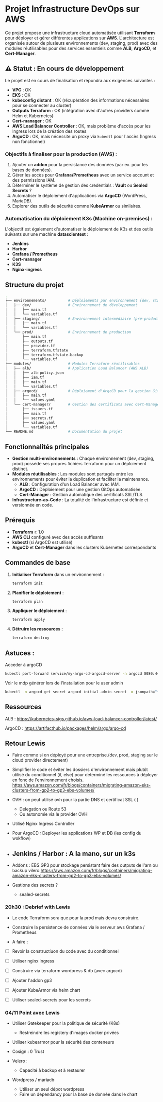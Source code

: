 
# Projet Infrastructure DevOps sur AWS

Ce projet propose une infrastructure cloud automatisée utilisant **Terraform** pour déployer et gérer différentes applications sur **AWS**. L'architecture est organisée autour de plusieurs environnements (dev, staging, prod) avec des modules réutilisables pour des services essentiels comme **ALB**, **ArgoCD**, et **Cert-Manager**. 

## ⚠️ Statut : En cours de développement

Le projet est en cours de finalisation et répondra aux exigences suivantes :  

- **VPC** : OK  
- **EKS** : OK  
- **kubeconfig distant** : OK (récupération des informations nécessaires pour se connecter au cluster)  
- **Outputs Terraform** : OK (intégration avec d'autres providers comme Helm et Kubernetes)  
- **Cert-manager** : OK  
- **AWS Load Balancer Controller** : OK, mais problème d'accès pour les Ingress lors de la création des routes  
- **ArgoCD** : OK, mais nécessite un proxy via `kubectl` pour l'accès (Ingress non fonctionnel)  

### Objectifs à finaliser pour la production (AWS) :
1. Ajouter un **addon** pour la persistance des données (par ex. pour les bases de données).
2. Gérer les accès pour **Grafana/Prometheus** avec un service account et des permissions IAM.
3. Déterminer le système de gestion des credentials : **Vault** ou **Sealed Secrets** ?
4. Automatiser le déploiement d'applications via **ArgoCD** (WordPress, MariaDB).
5. Explorer des outils de sécurité comme **KubeArmor** ou similaires.

### Automatisation du déploiement K3s (Machine on-premises) :
L'objectif est également d'automatiser le déploiement de K3s et des outils suivants sur une machine **datascientest** :
- **Jenkins**
- **Harbor**
- **Grafana / Prometheus**
- **Cert-manager**
- **K3S**
- **Nginx-ingress**

## Structure du projet

```bash
.
├── environnements/          # Déploiements par environnement (dev, staging, prod)
│   ├── dev/                 # Environnement de développement
│   │   ├── main.tf
│   │   └── variables.tf
│   ├── staging/             # Environnement intermédiaire (pré-production) on premise
│   │   ├── main.tf
│   │   └── variables.tf
│   └── prod/                # Environnement de production
│       ├── main.tf
│       ├── outputs.tf
│       ├── provider.tf
│       ├── terraform.tfstate
│       ├── terraform.tfstate.backup
│       └── variables.tf
├── modules/                 # Modules Terraform réutilisables
│   ├── alb/                 # Application Load Balancer (AWS ALB)
│   │   ├── alb-policy.json
│   │   ├── iam.tf
│   │   ├── main.tf
│   │   └── variables.tf
│   ├── argocd/              # Déploiement d'ArgoCD pour la gestion GitOps
│   │   ├── main.tf
│   │   └── values.yaml
│   └── cert-manager/        # Gestion des certificats avec Cert-Manager
│       ├── issuers.tf
│       ├── main.tf
│       ├── secrets.tf
│       ├── values.yaml
│       └── variables.tf
└── README.md                # Documentation du projet
```

## Fonctionnalités principales

- **Gestion multi-environnements** : Chaque environnement (dev, staging, prod) possède ses propres fichiers Terraform pour un déploiement distinct.
- **Modules réutilisables** : Les modules sont partagés entre les environnements pour éviter la duplication et faciliter la maintenance.
  - **ALB** : Configuration d'un Load Balancer avec IAM.
  - **ArgoCD** : Déploiement pour une gestion GitOps automatisée.
  - **Cert-Manager** : Gestion automatique des certificats SSL/TLS.
- **Infrastructure-as-Code** : La totalité de l'infrastructure est définie et versionnée en code.

## Prérequis

- **Terraform** ≥ 1.0
- **AWS CLI** configuré avec des accès suffisants
- **kubectl** (si ArgoCD est utilisé)
- **ArgoCD** et **Cert-Manager** dans les clusters Kubernetes correspondants

## Commandes de base

1. **Initialiser Terraform** dans un environnement :  
   ```bash
   terraform init
   ```

2. **Planifier le déploiement** :  
   ```bash
   terraform plan
   ```

3. **Appliquer le déploiement** :  
   ```bash
   terraform apply
   ```

4. **Détruire les ressources** :  
   ```bash
   terraform destroy
   ```

## Astuces : 

Acceder à argoCD
``` Bash
kubectl port-forward service/my-argo-cd-argocd-server -n argocd 8080:443
```

Voir le mdp générer lors de l'installation pour le user admin
``` Bash
kubectl -n argocd get secret argocd-initial-admin-secret -o jsonpath="{.data.password}" | base64 -d
```

## Ressources

ALB : 
https://kubernetes-sigs.github.io/aws-load-balancer-controller/latest/

ArgoCD :
https://artifacthub.io/packages/helm/argo/argo-cd

## Retour Lewis

- Faire comme si on déployé pour une entreprise.(dev, prod, staging sur le cloud provider directement)

- Simplifier le code et éviter les dossiers d'environnement mais plutôt utilisé du conditionnel (if, else) pour determiné les ressources à déployer en fonc de l'environnement choisis.
https://aws.amazon.com/fr/blogs/containers/migrating-amazon-eks-clusters-from-gp2-to-gp3-ebs-volumes/

- OVH : on peut utilisé ovh pour la partie DNS et certificat SSL (  )
  - Delegation ou Route 53 
  - Ou autonomie via le provider OVH

- Utilisé Nginx Ingress Controller

- Pour ArgoCD : Deployer les applications WP et DB (les config du wokflow)

- Jenkins / Harbor : A la mano, sur un k3s
  - 

- Addons : EBS GP3 pour stockage persistant faire des outputs de l'arn ou backup vilero.https://aws.amazon.com/fr/blogs/containers/migrating-amazon-eks-clusters-from-gp2-to-gp3-ebs-volumes/

- Gestions des secrets ?
  - sealed-secrets


### 20h30 : Debrief with Lewis

- Le code Terraform sera que pour la prod mais devra construire.

- Construire la persistence de données via le serveur aws Grafana / Prometheus



- A faire : 

- [ ] Revoir la constructiuon du code avec du conditionnel
- [ ] Utiliser nginx ingress
- [ ] Construire via terraform wordpress & db (avec argocd)
- [ ] Ajouter l'addon gp3
- [ ] Ajouter KubeArmor via helm chart
- [ ] Utiliser sealed-secrets pour les secrets


### 04/11 Point avec Lewis

- Utiliser Gatekeeper pour la politique de sécurité (K8s)
  - Restreindre les registery d'images docker privées 
- Utiliser kubearmor pour la sécurité des conteneurs

- Cosign : 0 Trust
- Velero : 
  - Capacité à backup et à restaurer
- Wordpress / mariadb 
  - Utiliser un seul dépot wordpress
  - Faire un dependancy pour la base de donnée dans le chart